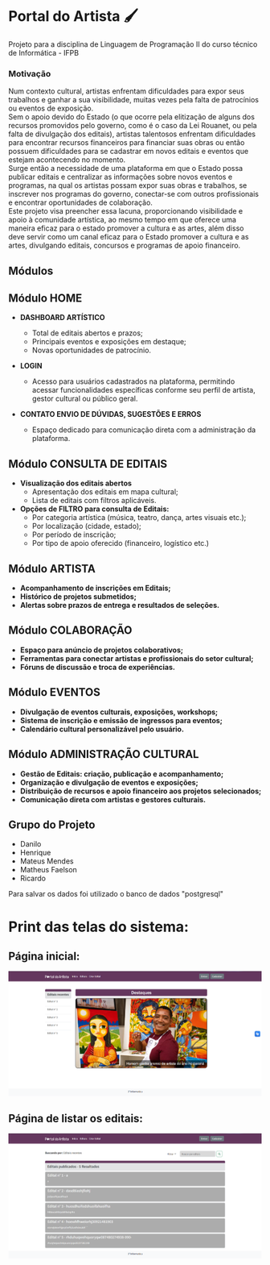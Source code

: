 # Portal do Artista 🖌
Projeto para a disciplina de Linguagem de Programação II do curso técnico de Informática - IFPB

### Motivação
Num contexto cultural, artistas enfrentam dificuldades para expor seus trabalhos e ganhar a sua visibilidade, muitas vezes pela falta de patrocínios ou eventos de exposição.  
Sem o apoio devido do Estado (o que ocorre pela elitização de alguns dos recursos promovidos pelo governo, como é o caso da Lei Rouanet, ou pela falta de divulgação dos editais), artistas talentosos enfrentam dificuldades para encontrar recursos financeiros para financiar suas obras ou então possuem dificuldades para se cadastrar em novos editais e eventos que estejam acontecendo no momento.  
Surge então a necessidade de uma plataforma em que o Estado possa publicar editais e centralizar as informações sobre novos eventos e programas, na qual os artistas possam expor suas obras e trabalhos, se inscrever nos programas do governo, conectar-se com outros profissionais e encontrar oportunidades de colaboração.  
Este projeto visa preencher essa lacuna, proporcionando visibilidade e apoio à comunidade artística, ao mesmo tempo em que oferece uma maneira eficaz para o estado promover a cultura e as artes, além disso deve servir como um canal eficaz para o Estado promover a cultura e as artes, divulgando editais, concursos e programas de apoio financeiro.

## Módulos

## Módulo HOME
- **DASHBOARD ARTÍSTICO**
  - Total de editais abertos e prazos;
  - Principais eventos e exposições em destaque;
  - Novas oportunidades de patrocínio.
- **LOGIN**
  - Acesso para usuários cadastrados na plataforma, permitindo acessar funcionalidades específicas conforme seu perfil de artista, gestor cultural ou público geral.

- **CONTATO ENVIO DE DÚVIDAS, SUGESTÕES E ERROS**
  - Espaço dedicado para comunicação direta com a administração da
plataforma.

## Módulo CONSULTA DE EDITAIS
- **Visualização dos editais abertos**
  - Apresentação dos editais em mapa cultural;
  - Lista de editais com filtros aplicáveis.
- **Opções de FILTRO para consulta de Editais:**
  - Por categoria artística (música, teatro, dança, artes visuais etc.);
  - Por localização (cidade, estado);
  - Por período de inscrição;
  - Por tipo de apoio oferecido (financeiro, logístico etc.)

## Módulo ARTISTA
- **Acompanhamento de inscrições em Editais;**
- **Histórico de projetos submetidos;**
- **Alertas sobre prazos de entrega e resultados de seleções.**

## Módulo COLABORAÇÃO
- **Espaço para anúncio de projetos colaborativos;**
- **Ferramentas para conectar artistas e profissionais do setor cultural;**
- **Fóruns de discussão e troca de experiências.**

## Módulo EVENTOS
- **Divulgação de eventos culturais, exposições, workshops;**
- **Sistema de inscrição e emissão de ingressos para eventos;**
- **Calendário cultural personalizável pelo usuário.**

## Módulo ADMINISTRAÇÃO CULTURAL
- **Gestão de Editais: criação, publicação e acompanhamento;**
- **Organização e divulgação de eventos e exposições;**
- **Distribuição de recursos e apoio financeiro aos projetos selecionados;**
- **Comunicação direta com artistas e gestores culturais.**

## Grupo do Projeto
- Danilo
- Henrique
- Mateus Mendes
- Matheus Faelson
- Ricardo

Para salvar os dados foi utilizado o banco de dados "postgresql"

# Print das telas do sistema:
## Página inicial:
![Imagem do Projeto](./.github/images/image1.png)

## Página de listar os editais:
![Imagem do Projeto](./.github/images/image2.png)
